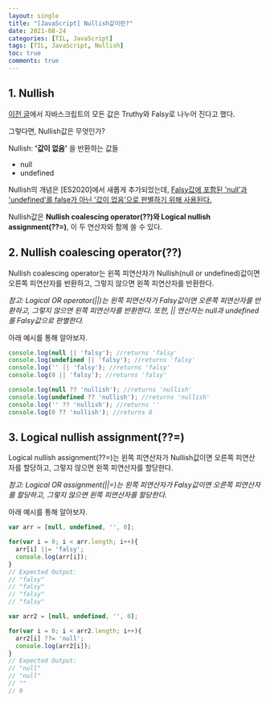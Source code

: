 ```yaml
---
layout: single
title: "[JavaScript] Nullish값이란?"
date: 2021-08-24
categories: [TIL, JavaScript]
tags: [TIL, JavaScript, Nullish]
toc: true
comments: true
---
```


## 1. Nullish
[이전 글](https://jihyungong.github.io/til/javascript/2\)TruthyvsFalsy/)에서 자바스크립트의 모든 값은 Truthy와 Falsy로 나누어 진다고 했다.

그렇다면, Nullish값은 무엇인가? 

Nullish: **'값이 없음'** 을 반환하는 값들
- null
- undefined

Nullish의 개념은 [ES2020]에서 새롭게 추가되었는데, <u>Falsy값에 포함된 'null'과 'undefined'를 false가 아닌 '값이 없음'으로 판별하기 위해 사용된다.</u> 

Nullish값은 **Nullish coalescing operator(??)와 Logical nullish assignment(??=)**, 이 두 연산자와 함께 쓸 수 있다. 


## 2. Nullish coalescing operator(??)
Nullish coalescing operator는 왼쪽 피연산자가 Nullish(null or undefined)값이면 오른쪽 피연산자를 반환하고, 그렇지 않으면 왼쪽 피연산자를 반환한다. 

*참고: Logical OR operator(\||)는 왼쪽 피연산자가 Falsy값이면 오른쪽 피연산자를 반환하고, 그렇지 않으면 왼쪽 피연산자를 반환한다. 또한, \|| 연산자는 null과 undefined를 Falsy값으로 판별한다.*

아래 예시를 통해 알아보자. 
```javascript
console.log(null || 'falsy'); //returns 'falsy'
console.log(undefined || 'falsy'); //returns 'falsy'
console.log('' || 'falsy'); //returns 'falsy'
console.log(0 || 'falsy'); //returns 'falsy'

console.log(null ?? 'nullish'); //returns 'nullish'
console.log(undefined ?? 'nullish'); //returns 'nullish'
console.log('' ?? 'nullish'); //returns ''
console.log(0 ?? 'nullish'); //returns 0
```


## 3. Logical nullish assignment(??=)
Logical nullish assignment(??=)는 왼쪽 피연산자가 Nullish값이면 오른쪽 피연산자를 할당하고, 그렇지 않으면 왼쪽 피연산자를 할당한다. 

*참고: Logical OR assignment(\||=)는 왼쪽 피연산자가 Falsy값이면 오른쪽 피연산자를 할당하고, 그렇지 않으면 왼쪽 피연산자를 할당한다.* 

아래 예시를 통해 알아보자. 
```javascript
var arr = [null, undefined, '', 0];

for(var i = 0; i < arr.length; i++){
  arr[i] ||= 'falsy';
  console.log(arr[i]);
}
// Expected Output:
// "falsy"
// "falsy"
// "falsy"
// "falsy"

var arr2 = [null, undefined, '', 0];

for(var i = 0; i < arr2.length; i++){
  arr2[i] ??= 'null';
  console.log(arr2[i]);
}
// Expected Output:
// "null"
// "null"
// ""
// 0
```
